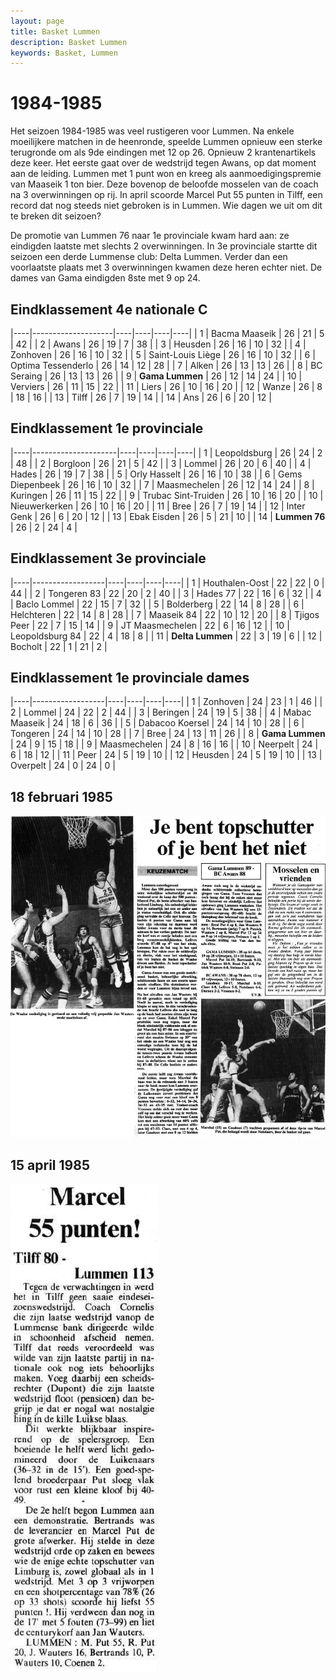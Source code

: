 ```yaml
---
layout: page
title: Basket Lummen
description: Basket Lummen
keywords: Basket, Lummen
---
```


# 1984-1985

Het seizoen 1984-1985 was veel rustigeren voor Lummen. Na enkele moeilijkere matchen in de heenronde, speelde Lummen opnieuw een sterke terugronde om als 9de eindingen met 12 op 26. Opnieuw 2 krantenartikels deze keer. Het eerste gaat over de wedstrijd tegen Awans, op dat moment aan de leiding. Lummen met 1 punt won en kreeg als aanmoedigingspremie van Maaseik 1 ton bier. Deze bovenop de beloofde mosselen van de coach na 3 overwinningen op rij. 
In april scoorde Marcel Put 55 punten in Tilff, een record dat nog steeds niet gebroken is in Lummen. Wie dagen we uit om dit te breken dit seizoen?

De promotie van Lummen 76 naar 1e provinciale kwam hard aan: ze eindigden laatste met slechts 2 overwinningen. In 3e provinciale startte dit seizoen een derde Lummense club: Delta Lummen. Verder dan een voorlaatste plaats met 3 overwinningen kwamen deze heren echter niet. De dames van Gama eindigden 8ste met 9 op 24.

## Eindklassement 4e nationale C

|----|--------------------|----|----|----|----|
| 1  | Bacma Maaseik      | 26 | 21 | 5  | 42 |
| 2  | Awans              | 26 | 19 | 7  | 38 |
| 3  | Heusden            | 26 | 16 | 10 | 32 |
| 4  | Zonhoven           | 26 | 16 | 10 | 32 |
| 5  | Saint-Louis Liège  | 26 | 16 | 10 | 32 |
| 6  | Optima Tessenderlo | 26 | 14 | 12 | 28 |
| 7  | Alken              | 26 | 13 | 13 | 26 |
| 8  | BC Seraing         | 26 | 13 | 13 | 26 |
| 9  | **Gama Lummen**    | 26 | 12 | 14 | 24 |
| 10 | Verviers           | 26 | 11 | 15 | 22 |
| 11 | Liers              | 26 | 10 | 16 | 20 |
| 12 | Wanze              | 26 | 8  | 18 | 16 |
| 13 | Tilff              | 26 | 7  | 19 | 14 |
| 14 | Ans                | 26 | 6  | 20 | 12 |

## Eindklassement 1e provinciale

|----|---------------------|----|----|----|----|
| 1  | Leopoldsburg        | 26 | 24 | 2  | 48 |
| 2  | Borgloon            | 26 | 21 | 5  | 42 |
| 3  | Lommel              | 26 | 20 | 6  | 40 |
| 4  | Hades               | 26 | 19 | 7  | 38 |
| 5  | Orly Hasselt        | 26 | 16 | 10 | 38 |
| 6  | Gems Diepenbeek     | 26 | 16 | 10 | 32 |
| 7  | Maasmechelen        | 26 | 12 | 14 | 24 |
| 8  | Kuringen            | 26 | 11 | 15 | 22 |
| 9  | Trubac Sint-Truiden | 26 | 10 | 16 | 20 |
| 10 | Nieuwerkerken       | 26 | 10 | 16 | 20 |
| 11 | Bree                | 26 | 7  | 19 | 14 |
| 12 | Inter Genk          | 26 | 6  | 20 | 12 |
| 13 | Ebak Eisden         | 26 | 5  | 21 | 10 |
| 14 | **Lummen 76**       | 26 | 2  | 24 | 4  |

## Eindklassement 3e provinciale

|----|------------------|----|----|----|----|
| 1  | Houthalen-Oost   | 22 | 22 | 0  | 44 |
| 2  | Tongeren 83      | 22 | 20 | 2  | 40 |
| 3  | Hades 77         | 22 | 16 | 6  | 32 |
| 4  | Baclo Lommel     | 22 | 15 | 7  | 32 |
| 5  | Bolderberg       | 22 | 14 | 8  | 28 |
| 6  | Helchteren       | 22 | 14 | 8  | 28 |
| 7  | Maaseik 84       | 22 | 10 | 12 | 20 |
| 8  | Tjigos Peer      | 22 | 7  | 15 | 14 |
| 9  | JT Maasmechelen  | 22 | 6  | 16 | 12 |
| 10 | Leopoldsburg 84  | 22 | 4  | 18 | 8  |
| 11 | **Delta Lummen** | 22 | 3  | 19 | 6  |
| 12 | Bocholt          | 22 | 1  | 21 | 2  |

## Eindklassement 1e provinciale dames 

|----|------------------|----|----|----|----|
| 1  | Zonhoven         | 24 | 23 | 1  | 46 |
| 2  | Lommel           | 24 | 22 | 2  | 44 |
| 3  | Beringen         | 24 | 19 | 5  | 38 |
| 4  | Mabac Maaseik    | 24 | 18 | 6  | 36 |
| 5  | Dabacoo Koersel  | 24 | 14 | 10 | 28 |
| 6  | Tongeren         | 24 | 14 | 10 | 28 |
| 7  | Bree             | 24 | 13 | 11 | 26 |
| 8  | **Gama Lummen**  | 24 | 9  | 15 | 18 |
| 9  | Maasmechelen     | 24 | 8  | 16 | 16 |
| 10 | Neerpelt         | 24 | 6  | 18 | 12 |
| 11 | Peer             | 24 | 5  | 19 | 10 |
| 12 | Heusden          | 24 | 5  | 19 | 10 |
| 13 | Overpelt         | 24 | 0  | 24 | 0  |

## 18 februari 1985

![19850218](/club/geschiedenis/1984-1985/19850218.gif)

## 15 april 1985

![19850415](/club/geschiedenis/1984-1985/19850415.gif)
